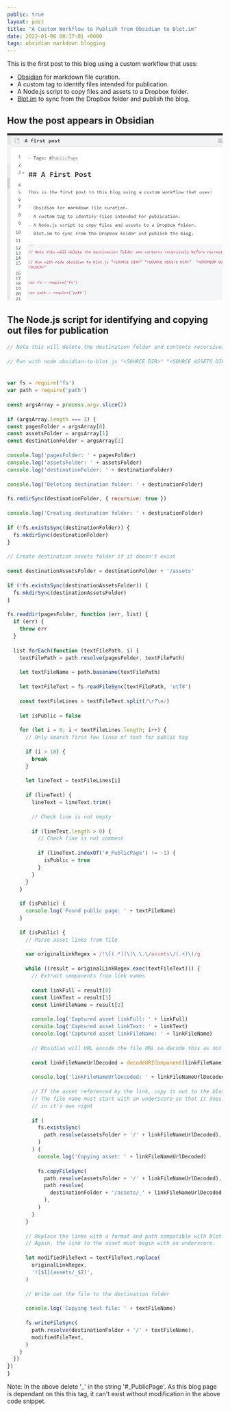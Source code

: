 ```yaml
---
public: true
layout: post
title: "A Custom Workflow to Publish from Obsidian to Blot.im"
date: 2022-01-06 08:17:01 +0000
tags: obsidian markdown blogging
---
```


This is the first post to this blog using a custom workflow that uses:
- [Obsidian](https://obsidian.md) for markdown file curation.
- A custom tag to identify files intended for publication.
- A Node.js script to copy files and assets to a Dropbox folder.
- [Blot.im](https://blot.im) to sync from the Dropbox folder and publish the blog.
## How the post appears in Obsidian

![](/assets/Pasted%20image%2020211014080839.png)
## The Node.js script for identifying and copying out files for publication


```javascript
// Note this will delete the destination folder and contents recursively before recreating.

// Run with node obsidian-to-blot.js "<SOURCE DIR>" "<SOURCE ASSETS DIR>"  "<DROPBOX OUTPUT FOLDER>"


var fs = require('fs')
var path = require('path')

const argsArray = process.argv.slice(2)

if (argsArray.length === 3) {
const pagesFolder = argsArray[0]
const assetsFolder = argsArray[1]
const destinationFolder = argsArray[2]

console.log('pagesFolder: ' + pagesFolder)
console.log('assetsFolder: ' + assetsFolder)
console.log('destinationFolder: ' + destinationFolder)

console.log('Deleting destination folder: ' + destinationFolder)

fs.rmdirSync(destinationFolder, { recursive: true })

console.log('Creating destination folder: ' + destinationFolder)

if (!fs.existsSync(destinationFolder)) {
  fs.mkdirSync(destinationFolder)
}

// Create destination assets folder if it doesn't exist

const destinationAssetsFolder = destinationFolder + '/assets'

if (!fs.existsSync(destinationAssetsFolder)) {
  fs.mkdirSync(destinationAssetsFolder)
}

fs.readdir(pagesFolder, function (err, list) {
  if (err) {
    throw err
  }

  list.forEach(function (textFilePath, i) {
    textFilePath = path.resolve(pagesFolder, textFilePath)

    let textFileName = path.basename(textFilePath)

    let textFileText = fs.readFileSync(textFilePath, 'utf8')

    const textFileLines = textFileText.split(/\r?\n/)

    let isPublic = false

    for (let i = 0; i < textFileLines.length; i++) {
      // Only search first few lines of text for public tag

      if (i > 10) {
        break
      }

      let lineText = textFileLines[i]

      if (lineText) {
        lineText = lineText.trim()

        // Check line is not empty

        if (lineText.length > 0) {
          // Check line is not comment

          if (lineText.indexOf('#_PublicPage') != -1) {
            isPublic = true
          }
        }
      }
    }

    if (isPublic) {
      console.log('Found public page: ' + textFileName)
    }

    if (isPublic) {
      // Parse asset links from file

      var originalLinkRegex = /!\[(.*)]\(\.\.\/assets\/(.+)\)/g

      while ((result = originalLinkRegex.exec(textFileText))) {
        // Extract components from link names

        const linkFull = result[0]
        const linkText = result[1]
        const linkFileName = result[2]

        console.log('Captured asset linkFull: ' + linkFull)
        console.log('Captured asset linkText: ' + linkText)
        console.log('Captured asset linkFileName: ' + linkFileName)

        // Obsidian will URL encode the file URL so decode this as not compatible with blot

        const linkFileNameUrlDecoded = decodeURIComponent(linkFileName)

        console.log('linkFileNameUrlDecoded: ' + linkFileNameUrlDecoded)

        // If the asset referenced by the link, copy it out to the blot folder.
        // The file name must start with an underscore so that it does not appear as a blog entry
        // in it's own right

        if (
          fs.existsSync(
            path.resolve(assetsFolder + '/' + linkFileNameUrlDecoded),
          )
        ) {
          console.log('Copying asset: ' + linkFileNameUrlDecoded)

          fs.copyFileSync(
            path.resolve(assetsFolder + '/' + linkFileNameUrlDecoded),
            path.resolve(
              destinationFolder + '/assets/_' + linkFileNameUrlDecoded,
            ),
          )
        }
      }

      // Replace the links with a format and path compatible with blot.
      // Again, the link to the asset must begin with an underscore.

      let modifiedFileText = textFileText.replace(
        originalLinkRegex,
        '![$1](assets/_$2)',
      )

      // Write out the file to the destination folder

      console.log('Copying text file: ' + textFileName)

      fs.writeFileSync(
        path.resolve(destinationFolder + '/' + textFileName),
        modifiedFileText,
      )
    }
  })
})
}
```

Note: In the above delete '_' in the string '#_PublicPage'. As this blog page is dependant on this this tag, it can't exist without modification in the above code snippet.